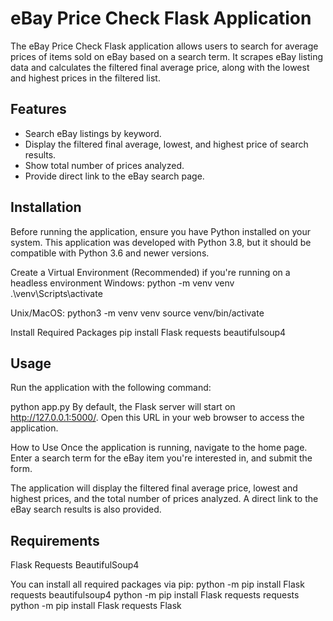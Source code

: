 # eBay Price Check Flask Application

The eBay Price Check Flask application allows users to search for average prices of items sold on eBay based on a search term. It scrapes eBay listing data and calculates the filtered final average price, along with the lowest and highest prices in the filtered list.

## Features

- Search eBay listings by keyword.
- Display the filtered final average, lowest, and highest price of search results.
- Show total number of prices analyzed.
- Provide direct link to the eBay search page.

## Installation

Before running the application, ensure you have Python installed on your system. This application was developed with Python 3.8, but it should be compatible with Python 3.6 and newer versions.

Create a Virtual Environment (Recommended) if you're running on a headless environment
Windows:
python -m venv venv
.\venv\Scripts\activate

Unix/MacOS:
python3 -m venv venv
source venv/bin/activate

Install Required Packages
pip install Flask requests beautifulsoup4

## Usage
Run the application with the following command:

python app.py
By default, the Flask server will start on http://127.0.0.1:5000/. Open this URL in your web browser to access the application.

How to Use
Once the application is running, navigate to the home page.
Enter a search term for the eBay item you're interested in, and submit the form.

The application will display the filtered final average price, lowest and highest prices, and the total number of prices analyzed. A direct link to the eBay search results is also provided.

## Requirements
Flask
Requests
BeautifulSoup4

You can install all required packages via pip:
python -m pip install Flask requests beautifulsoup4
python -m pip install Flask requests requests
python -m pip install Flask requests Flask


